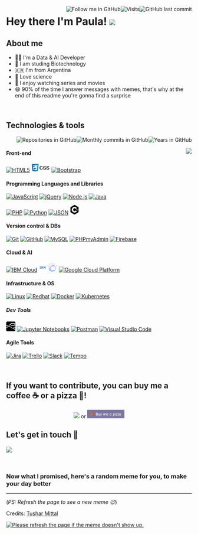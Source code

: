 <!-- Your badges
You can use the website to generate badges: https://shields.io/
https://shields.io/#styles
https://pufler.dev/git-badges/
-->
<a href="https://github.com/pauladanielafarias"><img alt="GitHub last commit" align="right" src="https://img.shields.io/github/last-commit/pauladanielafarias/pauladanielafarias?style=social&logo=github&label=Updated"></a> <a href="https://github.com/pauladanielafarias"><img alt="Visits" align="right" src="https://badges.pufler.dev/visits/pauladanielafarias/pauladanielafarias?style=social&logo=github"></a> <a href="https://github.com/pauladanielafarias/?tab=follow"><img alt="Follow me in GitHub" align="right" src="https://img.shields.io/github/followers/pauladanielafarias?label=Follow%20me&style=social"></a> 


# Hey there I'm Paula! <img width="4%" src="https://media.giphy.com/media/hvRJCLFzcasrR4ia7z/giphy.gif" width="25px">

## About me
- :woman_technologist: I'm a Data & AI Developer
- :dna: I am studing Biotechnology
- :argentina: I'm from Argentina
- :test_tube: Love science 
- :popcorn: I enjoy watching series and movies
- :smile: 90% of the time I answer messages with memes, that's why at the end of this readme you're gonna find a surprise

<br>

## Technologies & tools 
<div>
  <!-- Your github readme stats
  You can use this api: https://github.com/anuraghazra/github-readme-stats
  -->
  <a href="https://github.com/pauladanielafarias/"> <img alt="Years in GitHub" align="right" src="https://badges.pufler.dev/years/pauladanielafarias?style=flat&color=purple&logo=github&logoColor=black&labelColor=FBFBFB"></a> <a href="https://github.com/pauladanielafarias/"><img alt="Monthly commits in GitHub" align="right" src="https://badges.pufler.dev/commits/monthly/pauladanielafarias?style=flat&color=purple&logo=github&logoColor=black&labelColor=FBFBFB"></a> <a href="https://github.com/pauladanielafarias?tab=repositories"><img alt="Repositories in GitHub" align="right" src="https://badges.pufler.dev/repos/pauladanielafarias?style=flat&color=purple&logo=github&logoColor=black&labelColor=FBFBFB"></a>
  <br>
  
  <a href="https://github.com/pauladanielafarias/repositories"><img height="160vh" align="right" src="https://github-readme-stats.vercel.app/api/top-langs/?username=pauladanielafarias&layout=compact&langs_count=6"></a>
  <!--<img height="160vh" width="50%" align="right" src="https://github-readme-stats.vercel.app/api?username=pauladanielafarias&show_icons=true&theme=material-palenight&hide=issues,contribs,prs&count_private=true&include_all_commits=true">-->
</div>
  
 <div> 
  <!-- 
  You can use this sites to get logos: https://www.vectorlogo.zone or https://simpleicons.org/
  -->
  <h4>Front-end</h4>
  
  <a href='https://html.spec.whatwg.org/'><img width="10%" alt='HTML5' src="https://www.vectorlogo.zone/logos/w3_html5/w3_html5-ar21.svg"></a>
  <a href='https://en.wikipedia.org/wiki/CSS'><img width="10%" alt='CSS3' src="https://github.com/pauladanielafarias/pauladanielafarias/blob/master/images/css3-logo.png"></a>
  <a href='https://getbootstrap.com/'><img width="10%" alt='Bootstrap' src="https://www.vectorlogo.zone/logos/getbootstrap/getbootstrap-ar21.svg"></a>
  
  <h4>Programming Languages and Libraries</h4>
  
  <a href='https://www.javascript.com/'><img width="10%" alt='JavaScript' src="https://www.vectorlogo.zone/logos/javascript/javascript-ar21.svg"></a>
  <a href='https://jquery.com/'><img width="10%" alt='jQuery' src="https://www.vectorlogo.zone/logos/jquery/jquery-ar21.svg"></a>
  <a href='https://nodejs.org/'><img width="10%" alt='Node.js' src="https://www.vectorlogo.zone/logos/nodejs/nodejs-horizontal.svg"></a>
  <a href='https://www.java.com/en/'><img width="10%" alt='Java' src="https://www.vectorlogo.zone/logos/java/java-ar21.svg"></a>

  <!--<a href=''><img width="10%" alt='YAML' src="https://www.vectorlogo.zone/logos/yaml/yaml-ar21.svg"></a>-->

  <a href='https://www.php.net/'><img width="10%" alt='PHP' src="https://www.vectorlogo.zone/logos/php/php-ar21.svg"></a>
  <a href='https://www.python.org/'><img width="10%" alt='Python' src="https://www.vectorlogo.zone/logos/python/python-ar21.svg"></a>
  <a href='https://www.json.org/json-en.html'><img width="10%" alt='JSON' src="https://www.vectorlogo.zone/logos/json/json-ar21.svg"></a>
  <a href='https://www.cplusplus.com/'><img width="5%" alt='C++' src="https://github.com/pauladanielafarias/pauladanielafarias/blob/master/images/c++.svg"></a>

  
  <h4>Version control & DBs</h4>

  <a href='https://git-scm.com/'><img width="10%" alt='Git' src="https://www.vectorlogo.zone/logos/git-scm/git-scm-ar21.svg"></a>
  <a href='https://github.com/'><img width="10%" alt='GitHub' src="https://www.vectorlogo.zone/logos/github/github-ar21.svg"></a>
  <a href='https://www.mysql.com/'><img width="10%" alt='MySQL' src="https://www.vectorlogo.zone/logos/mysql/mysql-ar21.svg"></a>
  <a href='https://www.phpmyadmin.net/'><img width="10%" alt='PHPmyAdmin' src="https://www.vectorlogo.zone/logos/phpmyadmin/phpmyadmin-ar21.svg"></a>
  <a href='https://firebase.google.com/'><img width="10%" alt='Firebase' src="https://www.vectorlogo.zone/logos/firebase/firebase-ar21.svg"></a>

  
  <h4>Cloud & AI</h4>

  <a href='https://www.ibm.com/cloud'><img width="10%" alt='IBM Cloud' src="https://www.vectorlogo.zone/logos/ibm_cloud/ibm_cloud-ar21.svg"></a> 
  <a href='https://www.ibm.com/watson'><img width="10%" alt='IBM Watson AI' src="https://github.com/pauladanielafarias/pauladanielafarias/blob/master/images/IBMWatson2.png"></a>
  <a href='https://cloud.google.com/'><img width="10%" alt='Google Cloud Platform' src="https://www.vectorlogo.zone/logos/google_cloud/google_cloud-ar21.svg"></a> 
  
  
  <h4>Infrastructure & OS</h4>

  <a href='https://www.linux.org/'><img width="10%" alt='Linux' src="https://www.vectorlogo.zone/logos/linux/linux-ar21.svg"></a>
  <a href='https://www.redhat.com/en'><img width="10%" alt='Redhat' src="https://www.vectorlogo.zone/logos/redhat/redhat-ar21.svg"></a>
  <a href='https://www.docker.com/'><img width="10%" alt='Docker' src="https://www.vectorlogo.zone/logos/docker/docker-ar21.svg"></a>
  <a href='https://kubernetes.io/'><img width="10%" alt='Kubernetes' src="https://www.vectorlogo.zone/logos/kubernetes/kubernetes-ar21.svg"></a>

  <h5>Dev Tools</h5>
  <a href='https://nodered.org/'><img width="5%" alt='Node-RED' src="https://github.com/pauladanielafarias/pauladanielafarias/blob/master/images/node-red.svg"></a>
  <a href='https://jupyter.org/'><img width="10%" alt='Jupyter Notebooks' src="https://www.vectorlogo.zone/logos/jupyter/jupyter-ar21.svg"></a>
  <a href='https://www.postman.com/'><img width="10%" alt='Postman' src="https://www.vectorlogo.zone/logos/getpostman/getpostman-ar21.svg"></a>
  <a href='https://code.visualstudio.com/'><img width="10%" alt='Visual Studio Code' src="https://www.vectorlogo.zone/logos/visualstudio_code/visualstudio_code-ar21.svg"></a>


  <!--<a href=''><img width="10%" alt='Netlify' src="https://www.vectorlogo.zone/logos/netlify/netlify-ar21.svg"></a>-->
  
    
  <h4>Agile Tools</h4>

  <a href='https://www.atlassian.com/software/jira'><img width="10%" alt='Jira' src="https://www.vectorlogo.zone/logos/atlassian_jira/atlassian_jira-ar21.svg"></a>
  <a href='https://trello.com/'><img width="10%" alt='Trello' src="https://www.vectorlogo.zone/logos/trello/trello-ar21.svg"></a>
  <a href='https://slack.com/'><img width="10%" alt='Slack' src="https://www.vectorlogo.zone/logos/slack/slack-ar21.svg"></a>
  <a href='https://www.tempo.io/'><img width="10%" alt='Tempo' src="https://www.vectorlogo.zone/logos/tempoio/tempoio-ar21.svg"></a>

</div>

<br>

## If you want to contribute, you can buy me a coffee :coffee: or a pizza :pizza:!

<p align="center">
  <a align="center" href="https://cafecito.app/paulafarias"><img width="20%" src="https://cdn.cafecito.app/imgs/buttons/button_3.svg"></a> or <a href="https://www.buymeacoffee.com/paulafarias" align="center"> <img width="20%" src="https://github.com/pauladanielafarias/pauladanielafarias/blob/master/images/buy_me_a_pizza.png"></a>
</p>

## Let's get in touch :handshake:
<a href="https://www.linkedin.com/in/paulafarias/"><img align="center" width="20%" src="https://img.shields.io/badge/-Paula%20Farias-blue?style=social&logo=Linkedin&logoColor=blue"></a> 

<br>

### Now what I promised, here's a random meme for you, to make your day better

-----------------------------------
(*PS: Refresh the page to see a new meme :wink:*)

Credits: [Tushar Mittal](https://github.com/techytushar/techytushar/blob/master/README.md)

<a href="https://github.com/techytushar/random-memer"><img src='https://random-memer.herokuapp.com/' title="Meme" alt="Please refresh the page if the meme doesn't show up." height="400"></a>
